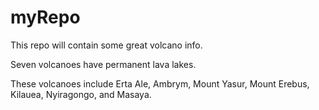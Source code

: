 # myRepo
This repo will contain some great volcano info. 

Seven volcanoes have permanent lava lakes. 

These volcanoes include Erta Ale, Ambrym, Mount Yasur, Mount Erebus, Kilauea, Nyiragongo, and Masaya. 